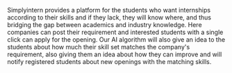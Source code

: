 Simplyintern provides a platform for the students who want internships according to their skills and if they lack, they will know where, 
and thus bridging the gap between academics and industry knowledge. Here companies can post their requirement and interested students with a single 
click can apply for the opening. Our AI algorithm will also give an idea to the students about how much their skill set matches the company's requirement, 
also giving them an idea about how they can improve and will notify registered students about new openings with the matching skills.
